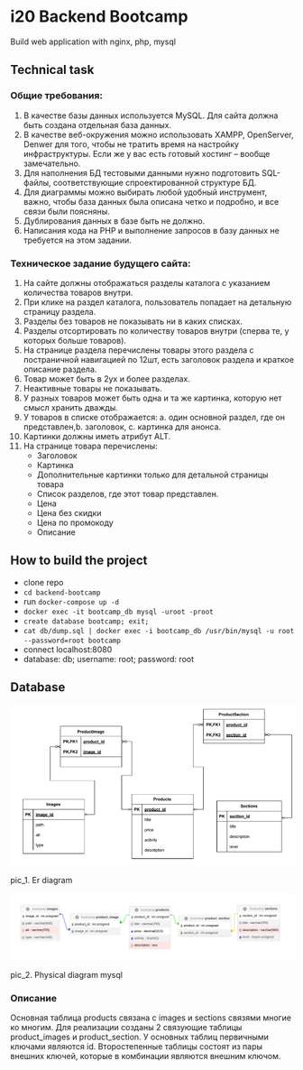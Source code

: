 # i20 Backend Bootcamp

Build web application with nginx, php, mysql

## Technical task

### Общие требования:
1. В качестве базы данных используется MySQL. Для сайта должна быть создана
   отдельная база данных.
2. В качестве веб-окружения можно использовать XAMPP, OpenServer, Denwer
   для того, чтобы не тратить время на настройку инфраструктуры. Если же у вас
   есть готовый хостинг – вообще замечательно.
3. Для наполнения БД тестовыми данными нужно подготовить SQL-файлы,
   соответствующие спроектированной структуре БД.
4. Для диаграммы можно выбирать любой удобный инструмент, важно, чтобы
   база данных была описана четко и подробно, и все связи были поясняны.
5. Дублирования данных в базе быть не должно.
6. Написания кода на PHP и выполнение запросов в базу данных не требуется на
   этом задании.

### Техническое задание будущего сайта:
1. На сайте должны отображаться разделы каталога с указанием количества
   товаров внутри.
2. При клике на раздел каталога, пользователь попадает на детальную страницу
   раздела.
3. Разделы без товаров не показывать ни в каких списках.
4. Разделы отсортировать по количеству товаров внутри (сперва те, у которых
   больше товаров).
5. На странице раздела перечислены товары этого раздела с постраничной
   навигацией по 12шт, есть заголовок раздела и краткое описание раздела.
6. Товар может быть в 2ух и более разделах.
7. Неактивные товары не показывать.
8. У разных товаров может быть одна и та же картинка, которую нет смысл
   хранить дважды.
9. У товаров в списке отображается:
   a. один основной раздел, где он представлен,b. заголовок,
   c. картинка для анонса.
10. Картинки должны иметь атрибут ALT.
11. На странице товара перечислены:
    - Заголовок
    - Картинка
    - Дополнительные картинки только для детальной страницы товара
    - Список разделов, где этот товар представлен.
    - Цена
    - Цена без скидки
    - Цена по промокоду
    - Описание

## How to build the project

- clone repo
- `cd backend-bootcamp`
- run `docker-compose up -d`
- `docker exec -it bootcamp_db mysql -uroot -proot`
- `create database bootcamp; exit;`
- `cat db/dump.sql | docker exec -i bootcamp_db /usr/bin/mysql -u root --password=root bootcamp`
- connect localhost:8080
- database: db; username: root; password: root

## Database

![er diagram](./db/er_diagram.png)

pic_1. Er diagram

![](./db/physical_diagram.png)

pic_2. Physical diagram mysql

### Описание

Основная таблица products связана с images и sections связями многие ко многим.
Для реализации созданы 2 связующие таблицы product_images и product_section.
У основных таблиц первичными ключами являются id.
Второстепенные таблицы состоят из пары внешних ключей, которые в комбинации являются внешним ключом.
